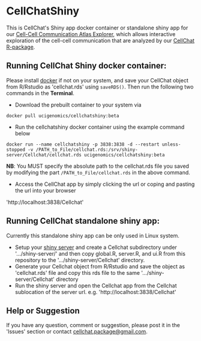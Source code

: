 # CellChatShiny
This is CellChat's Shiny app docker container or standalone shiny app for our [Cell-Cell Communication Atlas Explorer](http://www.cellchat.org), which allows interactive exploration of the cell-cell communication that are analyzed by our [CellChat R-package](https://github.com/sqjin/CellChat).


## Running CellChat Shiny docker container:
Please install [docker](https://www.docker.com/) if not on your system, and save your CellChat object from R/Rstudio as 'cellchat.rds' using `saveRDS()`. Then run the following two commands in the **Terminal**. 

* Download the prebuilt container to your system via 

`docker pull ucigenomics/cellchatshiny:beta`

* Run the cellchatshiny docker container using the example command below

`docker run --name cellchatshiny -p 3838:3838 -d --restart unless-stopped -v /PATH_to_File/cellchat.rds:/srv/shiny-server/Cellchat/cellchat.rds ucigenomics/cellchatshiny:beta`

**NB**: You MUST specify the absolute path to the cellchat.rds file you saved by modifying the part `/PATH_to_File/cellchat.rds` in the above command.  

* Access the CellChat app by simply clicking the url or coping and pasting the url into your browser

'http://localhost:3838/Cellchat'


## Running CellChat standalone shiny app:
Currently this standalone shiny app can be only used in Linux system. 

* Setup your [shiny server](https://rstudio.com/products/shiny/shiny-server/) and create a Cellchat subdirectory under '.../shiny-server/' and then copy global.R, server.R, and ui.R from this repository to the '.../shiny-server/Cellchat' directory. 
* Generate your Cellchat object from R/Rstudio and save the object as 'cellchat.rds' file and copy this rds file to the same '.../shiny-server/Cellchat' directory
* Run the shiny server and open the Cellchat app from the Cellchat sublocation of the server url. e.g. 'http://localhost:3838/Cellchat'


## Help or Suggestion
If you have any question, comment or suggestion, please post it in the 'Issues' section or contact cellchat.package@gmail.com.



